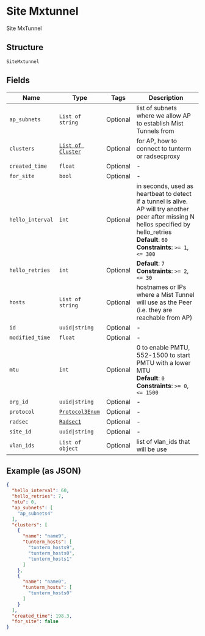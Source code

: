 
# Site Mxtunnel

Site MxTunnel

## Structure

`SiteMxtunnel`

## Fields

| Name | Type | Tags | Description |
|  --- | --- | --- | --- |
| `ap_subnets` | `List of string` | Optional | list of subnets where we allow AP to establish Mist Tunnels from |
| `clusters` | [`List of Cluster`](../../doc/models/cluster.md) | Optional | for AP, how to connect to tunterm or radsecproxy |
| `created_time` | `float` | Optional | - |
| `for_site` | `bool` | Optional | - |
| `hello_interval` | `int` | Optional | in seconds, used as heartbeat to detect if a tunnel is alive. AP will try another peer after missing N hellos specified by hello_retries<br>**Default**: `60`<br>**Constraints**: `>= 1`, `<= 300` |
| `hello_retries` | `int` | Optional | **Default**: `7`<br>**Constraints**: `>= 2`, `<= 30` |
| `hosts` | `List of string` | Optional | hostnames or IPs where a Mist Tunnel will use as the Peer (i.e. they are reachable from AP) |
| `id` | `uuid\|string` | Optional | - |
| `modified_time` | `float` | Optional | - |
| `mtu` | `int` | Optional | 0 to enable PMTU, 552-1500 to start PMTU with a lower MTU<br>**Default**: `0`<br>**Constraints**: `>= 0`, `<= 1500` |
| `org_id` | `uuid\|string` | Optional | - |
| `protocol` | [`Protocol3Enum`](../../doc/models/protocol-3-enum.md) | Optional | - |
| `radsec` | [`Radsec1`](../../doc/models/radsec-1.md) | Optional | - |
| `site_id` | `uuid\|string` | Optional | - |
| `vlan_ids` | `List of object` | Optional | list of vlan_ids that will be use |

## Example (as JSON)

```json
{
  "hello_interval": 60,
  "hello_retries": 7,
  "mtu": 0,
  "ap_subnets": [
    "ap_subnets4"
  ],
  "clusters": [
    {
      "name": "name9",
      "tunterm_hosts": [
        "tunterm_hosts9",
        "tunterm_hosts0",
        "tunterm_hosts1"
      ]
    },
    {
      "name": "name0",
      "tunterm_hosts": [
        "tunterm_hosts0"
      ]
    }
  ],
  "created_time": 198.3,
  "for_site": false
}
```

